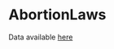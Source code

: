 # AbortionLaws


Data available [here](https://drive.google.com/drive/folders/1z_VM2wjrY7VtlTJ3aIIhBgf_LhfQKbdc?usp=sharing)
